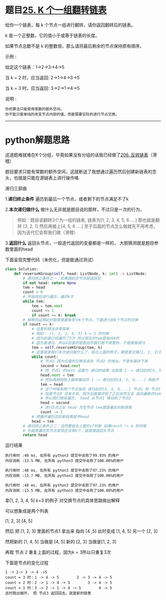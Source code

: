 # 题目[25. K 个一组翻转链表](https://leetcode-cn.com/problems/reverse-nodes-in-k-group/)

给你一个链表，每 k 个节点一组进行翻转，请你返回翻转后的链表。

k 是一个正整数，它的值小于或等于链表的长度。

如果节点总数不是 k 的整数倍，那么请将最后剩余的节点保持原有顺序。

示例 :

给定这个链表：1->2->3->4->5

当 k = 2 时，应当返回: 2->1->4->3->5

当 k = 3 时，应当返回: 3->2->1->4->5

说明 :

    你的算法只能使用常数的额外空间。
    你不能只是单纯的改变节点内部的值，而是需要实际的进行节点交换。

******

# python解题思路

这道题难就难在K个分组，毕竟如果没有分组的话我已经做了[206. 反转链表](https://leetcode-cn.com/problems/reverse-linked-list/)（滑稽）

题目要求只能有常数的额外空间，这就断送了我想通过遍历然后创建新链表的念头，也就是只能在源链表上进行操作咯

递归三部曲

1.**递归终止条件** 遍历到最后一个节点，或者剩下的节点满足不了k

2.**本次递归做什么** 做什么无非就是题目说的那样，不过只是一次的行为，

> 例如：题目说翻转3个为一组的链表, 链表为[1, 2, 3, 4, 5, 6 ....] 那也就是翻转 [3, 2, 1] 然后再接上[4, 5, 6 ....] 至于后面的节点怎么做就先不用考虑，因为迭代它会帮我们做（滑稽）

3.**返回什么** 返回头节点，一般迭代返回的变量都是一样的， 大胆猜测就是题目参数里面的head

下面呈现完整代码（未优化，但是能通过测试）

```python
class Solution:
    def reverseKGroup(self, head: ListNode, k: int) -> ListNode: 
        # 递归终止条件之一：如果遇到空节点就返回空 
        if not head: return None
        tem = head
        count = 0
        # 开始向后进行遍历，遍历k次
        while tem:
            tem = tem.next
            count += 1
            if count == k: break
        # 相等则证明此时链表里面有至少k个节点，下面进行前k个节点的交换
        if count == k:
            # 这里的想法非常简单
            # 例如： [1, 2, 3, 4, 5] k = 3 的时候
            # 因为前面已经遍历了3次 所以现在的tem是指向4的
            # 因为是递归，所以4后面的链表自然我们是不用管的，于是直接递归
            tem = self.reverseKGroup(tem, k)
            # 这里就是我们本次递归做什么了，结合上面的例子，那就是交换[1, 2, 3]的位置
            while count:
                # 节点2 因为后面的交换会丢失 节点2 的地址，于是先保存下来
                second = head.next
                # 把 节点1 的next 设置为 递归的结果 也就是 1 -> 递归后的[4, 5, 6....]
                head.next = tem
                # 然后再把刚刚上面拼接后的 1 -> 递归后的[4, 5, 6....] 再赋予 tem
                tem = head
                # 这个时候有两个节点指向 递归后的[4, 5, 6....] 节点1 和 节点3
                # 但是节点3 没有关系，因为后面循环到了之后自然又会 指向最新的tem
                # 所以我们继续遍历， head 从节点1 移动到了节点2
                head = second
                # 进行3次之后 head 为空节点 tem就是最后的新链表
                count -= 1
            # 把循环遍历后的新链表赋予head
            head = tem
        # 递归终止条件之二：当然要结合上面的if判断 如果count != k 的时候
        # 也就是遍历完节点发现还没有k个，就直接返回头节点
        return head
```

运行结果

```
执行用时 :40 ms, 在所有 python3 提交中击败了99.93% 的用户
内存消耗 :13.5 MB, 在所有 python3 提交中击败了100.00%的用户

执行用时 :48 ms, 在所有 python3 提交中击败了97.23% 的用户
内存消耗 :13.7 MB, 在所有 python3 提交中击败了100.00%的用户

执行用时 :48 ms, 在所有 python3 提交中击败了97.23% 的用户
内存消耗 :13.5 MB, 在所有 python3 提交中击败了100.00%的用户
```

拿[1, 2, 3, 4, 5] k=3 的例子 对交换节点的具体思路做出解释

可以想象成是两个列表

 [1, 2, 3] [4, 5]

然后 把 [1, 2, 3] 里面的节点1 拿出来 指向 [4 ,5] 此时变成 [1, 4,  5]  另一个 [2, 3]

然把新的  [1, 4, 5] 当做是 [4, 5] 新的 [2, 3] 当做是[1, 2, 3]

再取 节点 2 重复上面的过程，因为k = 3所以只重复3次 

下面是节点的变化过程

```
1 -> 2-> 3 -> 4 ->5
count = 3 时：1 -> 4 -> 5        2 -> 3 -> 4 -> 5
count = 2 时：2 -> 1 -> 4 -> 5        3 -> 4 -> 5
count = 1 时：3 -> 2 -> 1 -> 4 -> 5        4 -> 5
这时跳出循环， 把 节点3 返回回去，就是新的链表
```





